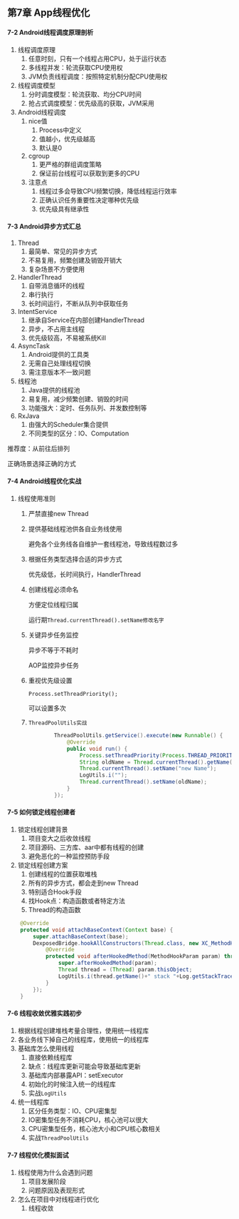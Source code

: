 ## 第7章 App线程优化

#### 7-2 Android线程调度原理剖析

1. 线程调度原理
   1. 任意时刻，只有一个线程占用CPU，处于运行状态
   2. 多线程并发：轮流获取CPU使用权
   3. JVM负责线程调度：按照特定机制分配CPU使用权
2. 线程调度模型
   1. 分时调度模型：轮流获取、均分CPU时间
   2. 抢占式调度模型：优先级高的获取，JVM采用
3. Android线程调度
   1. nice值
      1. Process中定义
      2. 值越小，优先级越高
      3. 默认是0
   2. cgroup
      1. 更严格的群组调度策略
      2. 保证前台线程可以获取到更多的CPU
   3. 注意点
      1. 线程过多会导致CPU频繁切换，降低线程运行效率
      2. 正确认识任务重要性决定哪种优先级
      3. 优先级具有继承性

#### 7-3 Android异步方式汇总

1. Thread
   1. 最简单、常见的异步方式
   2. 不易复用，频繁创建及销毁开销大
   3. 复杂场景不方便使用
2. HandlerThread
   1. 自带消息循环的线程
   2. 串行执行
   3. 长时间运行，不断从队列中获取任务
3. IntentService
   1. 继承自Service在内部创建HandlerThread
   2. 异步，不占用主线程
   3. 优先级较高，不易被系统Kill
4. AsyncTask
   1. Android提供的工具类
   2. 无需自己处理线程切换
   3. 需注意版本不一致问题
5. 线程池
   1. Java提供的线程池
   2. 易复用，减少频繁创建、销毁的时间
   3. 功能强大：定时、任务队列、并发数控制等
6. RxJava
   1. 由强大的Scheduler集合提供
   2. 不同类型的区分：IO、Computation

推荐度：从前往后排列

正确场景选择正确的方式

#### 7-4 Android线程优化实战

1. 线程使用准则

   1. 严禁直接new Thread

   2. 提供基础线程池供各自业务线使用

      避免各个业务线各自维护一套线程池，导致线程数过多

   3. 根据任务类型选择合适的异步方式

      优先级低，长时间执行，HandlerThread

   4. 创建线程必须命名

      方便定位线程归属

      运行期`Thread.currentThread().setName修改名字`

   5. 关键异步任务监控

      异步不等于不耗时

      AOP监控异步任务

   6. 重视优先级设置

      `Process.setThreadPriority();`

      可以设置多次

   7. `ThreadPoolUtils实战`

      ```java
              ThreadPoolUtils.getService().execute(new Runnable() {
                  @Override
                  public void run() {
                      Process.setThreadPriority(Process.THREAD_PRIORITY_DEFAULT);
                      String oldName = Thread.currentThread().getName();
                      Thread.currentThread().setName("new Name");
                      LogUtils.i("");
                      Thread.currentThread().setName(oldName);
                  }
              });
      ```

#### 7-5 如何锁定线程创建者

1. 锁定线程创建背景
   1. 项目变大之后收敛线程
   2. 项目源码、三方库、aar中都有线程的创建
   3. 避免恶化的一种监控预防手段
2. 锁定线程创建方案
   1. 创建线程的位置获取堆栈
   2. 所有的异步方式，都会走到new Thread
   3. 特别适合Hook手段
   4. 找Hook点：构造函数或者特定方法
   5. Thread的构造函数

```java
    @Override
    protected void attachBaseContext(Context base) {
        super.attachBaseContext(base);
        DexposedBridge.hookAllConstructors(Thread.class, new XC_MethodHook() {
            @Override
            protected void afterHookedMethod(MethodHookParam param) throws Throwable {
                super.afterHookedMethod(param);
                Thread thread = (Thread) param.thisObject;
                LogUtils.i(thread.getName()+" stack "+Log.getStackTraceString(new Throwable()));
            }
        });
    }
```

#### 7-6 线程收敛优雅实践初步

1. 根据线程创建堆栈考量合理性，使用统一线程库
2. 各业务线下掉自己的线程库，使用统一的线程库
3. 基础库怎么使用线程
   1. 直接依赖线程库
   2. 缺点：线程库更新可能会导致基础库更新
   3. 基础库内部暴露API：setExecutor
   4. 初始化的时候注入统一的线程库
   5. 实战`LogUtils`
4. 统一线程库
   1. 区分任务类型：IO、CPU密集型
   2. IO密集型任务不消耗CPU，核心池可以很大
   3. CPU密集型任务，核心池大小和CPU核心数相关
   4. 实战`ThreadPoolUtils`

#### 7-7 线程优化模拟面试

1. 线程使用为什么会遇到问题
   1. 项目发展阶段
   2. 问题原因及表现形式
2. 怎么在项目中对线程进行优化
   1. 线程收敛